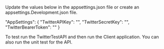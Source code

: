 Update the values below in the appsettings.json file or create an appsettings.Development.json file.

 "AppSettings": {
    "TwitterAPIKey": "",
    "TwitterSecretKey": "",
    "TwitterBearerToken": ""
 }

 To test run the TwitterTestAPI and then run the Client application. You can also run the unit test for the API.